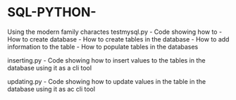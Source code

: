 # SQL-PYTHON-

Using the modern family charactes 
testmysql.py - Code showing how to 
                  - How to create database 
                  - How to create tables in the database 
                  - How to add information to the table 
                  - How to populate tables in the databases
                  
                  
inserting.py - Code showing how to insert values to the tables in the database using it as a cli tool 

updating.py - Code showing how to update values in the table in the database using it as ac cli tool  
